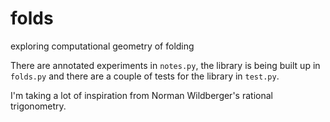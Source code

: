 folds
=====

exploring computational geometry of folding

There are annotated experiments in `notes.py`, the library is being built up
in `folds.py` and there are a couple of tests for the library in `test.py`.

I'm taking a lot of inspiration from Norman Wildberger's rational trigonometry.
